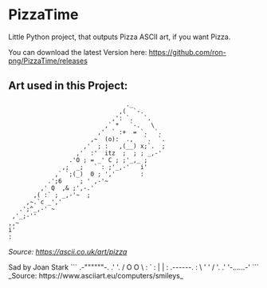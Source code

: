 # PizzaTime
Little Python project, that outputs Pizza ASCII art, if you want Pizza.

You can download the latest Version here: https://github.com/ron-png/PizzaTime/releases

## Art used in this Project:
```
                                 ._
                               ,(  `-.
                             ,': `.   `.
                           ,` *   `-.   \
                         ,'  ` :+  = `.  `.
                       ,~  (o):  .,   `.  `.
                     ,'  ; :   ,(__) x;`.  ;
                   ,'  :'  itz  ;  ; ; _,-'
                 .'O ; = _' C ; ;'_,_ ;
               ,;  _;   ` : ;'_,-'   i'
             ,` `;(_)  0 ; ','       :
           .';6     ; ' ,-'~
         ,' Q  ,& ;',-.'
       ,( :` ; _,-'~  ;
     ,~.`c _','
   .';^_,-' ~
 ,'_;-''
,,~
i'
:
```
_Source: https://ascii.co.uk/art/pizza_
<p>Sad by Joan Stark
```
    .-""""""-.
  .'          '.
 /   O      O   \
:           `    :
|                |  
:    .------.    :
 \  '        '  /
  '.          .'
    '-......-'
```
_Source: https://www.asciiart.eu/computers/smileys_
